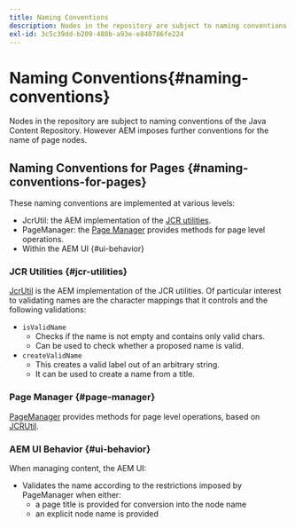 ```yaml
---
title: Naming Conventions
description: Nodes in the repository are subject to naming conventions of the Java Content Repository
exl-id: 3c5c39dd-b209-488b-a93e-e840786fe224
---
```

# Naming Conventions{#naming-conventions}

Nodes in the repository are subject to naming conventions of the Java Content Repository. However AEM imposes further conventions for the name of page nodes.

## Naming Conventions for Pages {#naming-conventions-for-pages}

These naming conventions are implemented at various levels:

* JcrUtil: the AEM implementation of the [JCR utilities](#jcr-utilities).
* PageManager: the [Page Manager](#page-manager) provides methods for page level operations.
* Within the AEM UI {#ui-behavior}

### JCR Utilities {#jcr-utilities}

[JcrUtil](https://www.adobe.io/experience-manager/reference-materials/cloud-service/javadoc/com/day/cq/commons/jcr/JcrUtil.html) is the AEM implementation of the JCR utilities. Of particular interest to validating names are the character mappings that it controls and the following validations:

* `isValidName`
  * Checks if the name is not empty and contains only valid chars.
  * Can be used to check whether a proposed name is valid.
* `createValidName`
  * This creates a valid label out of an arbitrary string.
  * It can be used to create a name from a title.

### Page Manager {#page-manager}

[PageManager](https://www.adobe.io/experience-manager/reference-materials/cloud-service/javadoc/com/day/cq/wcm/api/PageManager.html) provides methods for page level operations, based on [JCRUtil](#jcr-utilities).

### AEM UI Behavior {#ui-behavior}

When managing content, the AEM UI:

* Validates the name according to the restrictions imposed by PageManager when either:
  * a page title is provided for conversion into the node name
  * an explicit node name is provided
